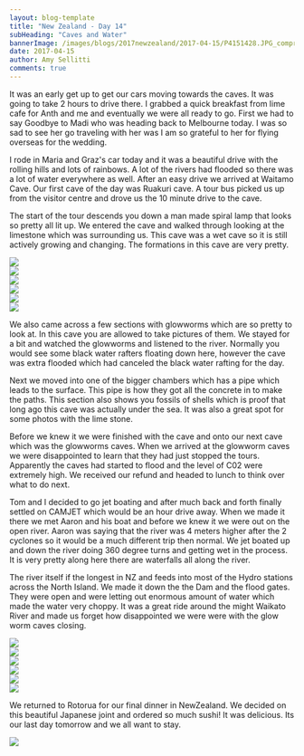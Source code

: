 ```yaml
---
layout: blog-template
title: "New Zealand - Day 14"
subHeading: "Caves and Water"
bannerImage: /images/blogs/2017newzealand/2017-04-15/P4151428.JPG_compressed.JPEG
date: 2017-04-15
author: Amy Sellitti
comments: true
---
```


It was an early get up to get our cars moving towards the caves. It was going to take 2 hours to drive there. I grabbed a quick breakfast from lime cafe for Anth and me and eventually we were all ready to go. First we had to say Goodbye to Madi who was heading back to Melbourne today. I was so sad to see her go traveling with her was I am so grateful to her for flying overseas for the wedding.

I rode in Maria and Graz's car today and it was a beautiful drive with the rolling hills and lots of rainbows. A lot of the rivers had flooded so there was a lot of water everywhere as well. After an easy drive we arrived at Waitamo Cave. Our first cave of the day was Ruakuri cave. A tour bus picked us up from the visitor centre and drove us the 10 minute drive to the cave.

The start of the tour descends you down a man made spiral lamp that looks so pretty all lit up. We entered the cave and walked through looking at the limestone which was surrounding us. This cave was a wet cave so it is still actively growing and changing. The formations in this cave are very pretty.

<div class="center-image"><img src="/images/blogs/2017newzealand/2017-04-15/DSC_8824.JPG_compressed.JPEG" /></div>
<div class="center-image"><img src="/images/blogs/2017newzealand/2017-04-15/IMG_7064.JPG_compressed.JPEG" /></div>
<div class="center-image"><img src="/images/blogs/2017newzealand/2017-04-15/IMG_7065.JPG_compressed.JPEG" /></div>
<div class="center-image"><img src="/images/blogs/2017newzealand/2017-04-15/IMG_7069.JPG_compressed.JPEG" /></div>
<div class="center-image"><img src="/images/blogs/2017newzealand/2017-04-15/P4151428.JPG_compressed.JPEG" /></div>
<div class="center-image"><img src="/images/blogs/2017newzealand/2017-04-15/P4151491.JPG_compressed.JPEG" /></div>

We also came across a few sections with glowworms which are so pretty to look at. In this cave you are allowed to take pictures of them. We stayed for a bit and watched the glowworms and listened to the river. Normally you would see some black water rafters floating down here, however the cave was extra flooded which had canceled the black water rafting for the day.

Next we moved into one of the bigger chambers which has a pipe which leads to the surface. This pipe is how they got all the concrete in to make the paths. This section also shows you fossils of shells which is proof that long ago this cave was actually under the sea. It was also a great spot for some photos with the lime stone.

Before we knew it we were finished with the cave and onto our next cave which was the glowworms caves. When we arrived at the glowworm caves we were disappointed to learn that they had just stopped the tours. Apparently the caves had started to flood and the level of C02 were extremely high. We received our refund and headed to lunch to think over what to do next.

Tom and I decided to go jet boating and after much back and forth finally settled on CAMJET which would be an hour drive away. When we made it there we met Aaron and his boat and before we knew it we were out on the open river. Aaron was saying that the river was 4 meters higher after the 2 cyclones so it would be a much different trip then normal. We jet boated up and down the river doing 360 degree turns and getting wet in the process. It is very pretty along here there are waterfalls all along the river.

The river itself if the longest in NZ and feeds into most of the Hydro stations across the North Island. We made it down the the Dam and the flood gates. They were open and were letting out enormous amount of water which made the water very choppy. It was a great ride around the might Waikato River and made us forget how disappointed we were were with the glow worm caves closing.

<div class="center-image"><img src="/images/blogs/2017newzealand/2017-04-15/20170415_161030.jpg_compressed.JPEG" /></div>
<div class="center-image"><img src="https://lh3.googleusercontent.com/y4iP2lpfso_DcyI_lPQqExkLzRUauxw0JIfPdqax7syWcNqVR6OJv8Pmt2lYvfAaypaNTyFpv2KiE6v27U-S_9pkhQ0Q59oyZwSoR4K_V6UhEJYFiaIQEdMlKkZJll7zWVL8VdefIIY=w2400" /></div>
<div class="center-image"><img src="https://lh3.googleusercontent.com/NhE8LEwahTWhgc7U8nBtGoMBASt4DsLXapxvN5U6f_OaglqqD9wF3s0Le2fAupa1qZt7JacN2xEnbsT3LTjkIlfQP85rLo41vdizDCxRg_8Tk4_qvV4jzd_C-9Tihrv4bGc1HB_BUEI=w2400" /></div>
<div class="center-image"><img src="https://lh3.googleusercontent.com/gzVOFbEnCgCFzVTPm4d7RTYRTS-LH3Mo6kwHBc_cd2m4_bA4mOemfdh-qnTWyC1drxlxTkOUdejKFyNpJWmH7SNVhQnfmXUeFoqaRZqJHcJlg9S6LvP1HGW__Sh-f0VwPAsN-U2uEYA=w2400" /></div>
<div class="center-image"><img src="https://lh3.googleusercontent.com/DiZvbQryJyPNiuiwDRy6nQ51UcSqYSnKL4ia6JYLaLy4VHmBGkR_AgHOsuJJ4Xw6guPmoTCQ0-pbqnuA05uxLyVnAuZ57Exl99zxiLKPm29anxEYueKiVUPjYixU7Rrq0Nb7QG3mgvI=w2400" /></div>
<div class="center-image"><img src="https://lh3.googleusercontent.com/oE7Thgf_ulVsfL9lFUJNQMlLY7SJfG4YHY-AhyUgp-I58nReDmlL_eSxT2FZq86mcP8-G2qViKuknjUFWyWhmBANpiaJpUmohmJvSC4n6MfQqWIdRjvnTxNsSEFsBiUpDFUbfhpabu4=w2400" /></div>

We returned to Rotorua for our final dinner in NewZealand. We decided on this beautiful Japanese joint and ordered so much sushi! It was delicious. Its our last day tomorrow and we all want to stay.

<div class="center-image"><img src="/images/blogs/2017newzealand/2017-04-15/20170415_194835.jpg_compressed.JPEG" /></div>
